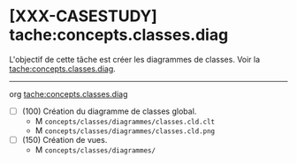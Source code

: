 [XXX-CASESTUDY] tache:concepts.classes.diag
===========================================================

L'objectif de cette tâche est créer les diagrammes de classes.
 Voir la [tache:concepts.classes.diag](https://modelscript.readthedocs.io/en/latest/tasks/concepts/concepts.classes.diag/index.html).

________
org [tache:concepts.classes.diag](https://modelscript.readthedocs.io/en/latest/tasks/concepts/concepts.classes.diag/index.html)

- [ ] (100) Création du diagramme de classes global.
    - M ``concepts/classes/diagrammes/classes.cld.clt``
    - M ``concepts/classes/diagrammes/classes.cld.png``
- [ ] (150) Création de vues.
    - M ``concepts/classes/diagrammes/``
